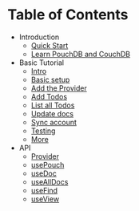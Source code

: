 # Table of Contents

- Introduction
  - [Quick Start](./introduction/quick-start.md)
  - [Learn PouchDB and CouchDB](./introduction/pouchdb_couchdb.md)
- Basic Tutorial
  - [Intro](./basics/intro.md)
  - [Basic setup](./basics/setup.md)
  - [Add the Provider](./basics/provider.md)
  - [Add Todos](./basics/add-todo.md)
  - [List all Todos](./basics/list-all.md)
  - [Update docs](./basics/update)
  - [Sync account](./basics/sync)
  - [Testing](./basics/testing)
  - [More](./basics/more)
- API
  - [Provider](./api/provider.md)
  - [usePouch](./api/use-pouch.md)
  - [useDoc](./api/use-doc.md)
  - [useAllDocs](./api/use-all-docs.md)
  - [useFind](./api/use-find.md)
  - [useView](./api/use-view.md)
